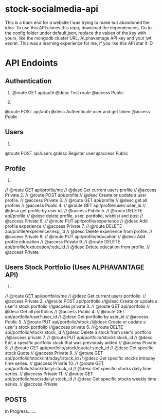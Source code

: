 # stock-socialmedia-api
This is a back end for a website I was trying to make but abandoned the idea.
To use this API clones this repo, download the dependencies, Go to the config folder under default.json, replace the values of the key with yours, like the mongodb cluster URL, ALphavantage API key and your jwt secret.
This was a learning experience for me, if you like this API star it :D

# API Endoints

## Authentication
1. @route  GET api/auth
@desc   Test route
@access Public

2. 
@route  POST api/auth
@desc   Authenticate user and get token
@access Public

## Users
1.
@route  POST api/users
@desc   Register user
@access Public

## Profile
1.
// @route  GET api/profile/me
// @desc   Get current users profile
// @access Private
2.
// @route  POST api/profile
// @desc   Create or update a user profile.
// @access Private
3.
// @route  GET api/profile
// @desc   get all profiles
// @access Public
4.
// @route  GET api/profile/user/:user_id
// @desc   get profile by user id.
// @access Public
5.
// @route  DELETE api/profile
// @desc   delete profile, user, portfolio, wishlist and post
// @access Private
6.
// @route  PUT api/profile/experience
// @desc   Add profile experience
// @access Private
7.
// @route  DELETE api/profile/experience/:exp_id
// @desc   Delete experience from profile.
// @access Private
8.
// @route  PUT api/profile/education
// @desc   Add profile education
// @access Private
9.
// @route  DELETE api/profile/exducation/:edu_id
// @desc   Delete education from profile.
// @access Private
 
 ## Users Stock Portfolio (Uses ALPHAVANTAGE API)
 1.
 // @route  GET api/portfolio/me
// @desc   Get current users portfolio.
// @access Private
2.
//@route POST api/portfolio
//@desc Create or update a user's stock portfolio
//@access private
3.
// @route  GET api/portfolio
// @desc   Get all portfolios
// @access Public
4.
// @route  GET api/portfolio/user/:user_id
// @desc   Get portfolio by user_id
// @access Public
5.
//@route PUT api/portfolio/stock
//@desc Create or update a user's stock portfolio
//@access private
6.
//@route DELTE api/portfolio/stock/:stock_id
//@desc Delete a stock from user's portfolio
//@access private
7.
// @route   PUT api/portfolio/stock/:stock_id
// @desc    Edit a specific portfolio stock that was previously added
// @access  Private
8.
// @route   GET api/portfolio/stock/quote/:stock_id
// @desc    Get specific stock Quote
// @access  Private
9.
// @route   GET api/portfolio/stock/intraday/:stock_id
// @desc    Get specific stocks intraday time series.
// @access  Private
10.
// @route   GET api/portfolio/stock/daily/:stock_id
// @desc    Get specific stocks daily time series.
// @access  Private
11.
// @route   GET api/portfolio/stock/daily/:stock_id
// @desc    Get specific stocks weekly time series.
// @access  Private

## POSTS
In Progress.......

 





